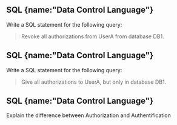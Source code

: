 ## SQL {name:"Data Control Language"}
Write a SQL statement for the following query:
>Revoke all authorizations from UserA from database DB1.

## SQL {name:"Data Control Language"}
Write a SQL statement for the following query:
>Give all authorizations to UserA, but only in database DB1.

## SQL {name:"Data Control Language"}
<p>Explain the difference between Authorization and Authentification</p>
